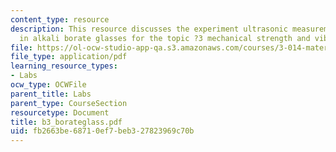 ```yaml
---
content_type: resource
description: This resource discusses the experiment ultrasonic measurement of modulus
  in alkali borate glasses for the topic ?3 mechanical strength and vibration.
file: https://ol-ocw-studio-app-qa.s3.amazonaws.com/courses/3-014-materials-laboratory-fall-2006/fb2663be68710ef7beb327823969c70b_b3_borateglass.pdf
file_type: application/pdf
learning_resource_types:
- Labs
ocw_type: OCWFile
parent_title: Labs
parent_type: CourseSection
resourcetype: Document
title: b3_borateglass.pdf
uid: fb2663be-6871-0ef7-beb3-27823969c70b
---
```

